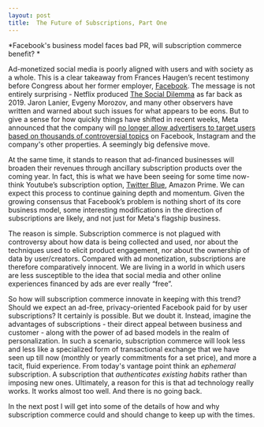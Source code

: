 ```yaml
---
layout: post
title:  The Future of Subscriptions, Part One 
---
```


*Facebook's business model faces bad PR, will subscription commerce benefit? *

<!--excerpt--> 

Ad-monetized social media is poorly aligned with users and with society as a whole.  This is a clear takeaway from Frances Haugen’s recent testimony before Congress about her former employer, [Facebook](https://www.nytimes.com/2021/10/05/technology/haugen-facebook.html).   The message is not entirely surprising -  Netflix produced [The Social Dilemma](https://www.thesocialdilemma.com) as far back as 2019.  Jaron Lanier, Evgeny Morozov, and many other observers have written and warned about such issues for what appears to be eons.  But to give a sense for how quickly things have shifted in recent weeks, Meta announced that the company will [no longer allow advertisers to target users based on thousands of controversial topics](https://www.nytimes.com/2021/11/09/technology/meta-facebook-ad-targeting.html) on Facebook, Instagram and the company's other properties.  A seemingly big defensive move. 

At the same time, it stands to reason that ad-financed businesses will broaden their revenues through ancillary subscription products over the coming year.  In fact, this is what we have been seeing for some time now- think Youtube’s subscription option, [Twitter Blue](https://www.nytimes.com/2021/11/09/technology/twitter-blue-news-articles.html), Amazon Prime.  We can expect this process to continue gaining depth and momentum.  Given the growing consensus that Facebook’s problem is nothing short of its core business model, some interesting modifications in the direction of subscriptions are likely, and not just for Meta's flagship business.  

The reason is simple.  Subscription commerce is not plagued with controversy about how data is being collected and used, nor about the techniques used to elicit product engagement, nor about the ownership of data by user/creators.   Compared with ad monetization, subscriptions are therefore comparatively innocent.  We are living in a world in which users are less susceptible to the idea that social media and other online experiences financed by ads are ever really “free”.  

So how will subscription commerce innovate in keeping with this trend?  Should we expect an ad-free, privacy-oriented Facebook paid for by user subscriptions?  It certainly is possible.  But we doubt it.  Instead, imagine the advantages of subscriptions - their direct appeal between business and customer - along with the power of ad based models in the realm of personalization.    In such a scenario, subscription commerce will look less and less like a specialized form of transactional exchange that we have seen up till now (monthly or yearly commitments for a set price), and more a tacit, fluid experience.  From today's vantage point think an *ephemeral* subscription.  A subscription that *authenticates existing habits* rather than imposing new ones.  Ultimately, a reason for this is that ad technology really works.  It works almost too well.  And there is no going back. 


In the next post I will get into some of the details of how and why subscription commerce could and should change to keep up with the times.  
